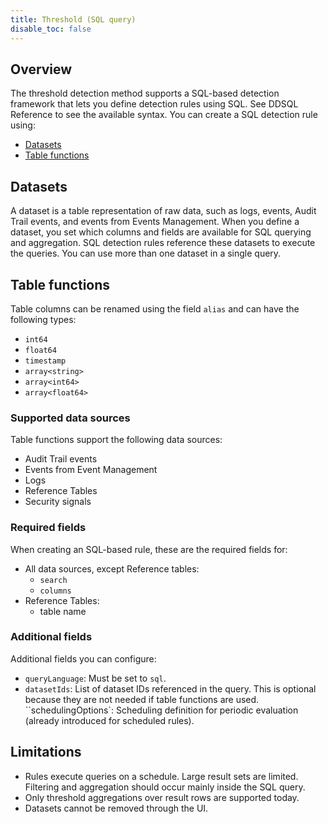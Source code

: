 ```yaml
---
title: Threshold (SQL query)
disable_toc: false
---
```


## Overview

The threshold detection method supports a SQL-based detection framework that lets you define detection rules using SQL. See DDSQL Reference to see the available syntax. You can create a SQL detection rule using:

- [Datasets](#datasets)
- [Table functions](#table-functions)

## Datasets

A dataset is a table representation of raw data, such as logs, events, Audit Trail events, and events from Events Management. When you define a dataset, you set which columns and fields are available for SQL querying and aggregation. SQL detection rules reference these datasets to execute the queries. You can use more than one dataset in a single query.

## Table functions

Table columns can be renamed using the field `alias` and can have the following types:

- `int64`
- `float64`
- `timestamp`
- `array<string>`
- `array<int64>`
- `array<float64>`

### Supported data sources

Table functions support the following data sources:
- Audit Trail events
- Events from Event Management
- Logs
- Reference Tables
- Security signals

### Required fields

When creating an SQL-based rule, these are the required fields for:
- All data sources, except Reference tables:
    - `search`
    - `columns`
- Reference Tables:
    - table name

### Additional fields

Additional fields you can configure:
- `queryLanguage`: Must be set to `sql`.
- `datasetIds`: List of dataset IDs referenced in the query. This is optional because they are not needed if table functions are used.
``schedulingOptions`: Scheduling definition for periodic evaluation (already introduced for scheduled rules).

## Limitations

- Rules execute queries on a schedule. Large result sets are limited. Filtering and aggregation should occur mainly inside the SQL query.
- Only threshold aggregations over result rows are supported today.
- Datasets cannot be removed through the UI.
